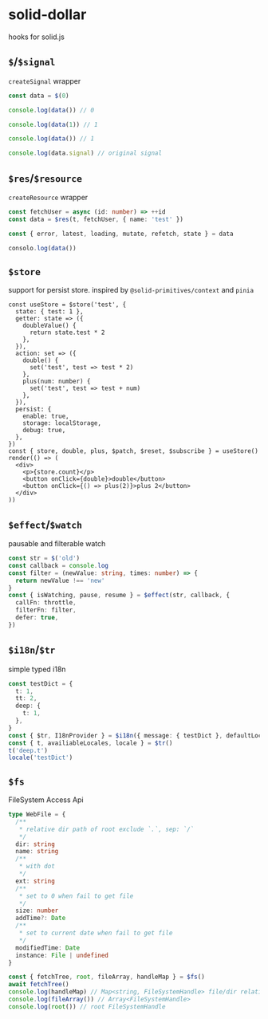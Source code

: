 # solid-dollar

hooks for solid.js

## `$`/`$signal`

`createSignal` wrapper

```ts
const data = $(0)

console.log(data()) // 0

console.log(data(1)) // 1

console.log(data()) // 1

console.log(data.signal) // original signal
```

## `$res`/`$resource`

`createResource` wrapper

```ts
const fetchUser = async (id: number) => ++id
const data = $res(t, fetchUser, { name: 'test' })

const { error, latest, loading, mutate, refetch, state } = data

consolo.log(data())
```

## `$store`

support for persist store. inspired by `@solid-primitives/context` and `pinia`

```tsx
const useStore = $store('test', {
  state: { test: 1 },
  getter: state => ({
    doubleValue() {
      return state.test * 2
    },
  }),
  action: set => ({
    double() {
      set('test', test => test * 2)
    },
    plus(num: number) {
      set('test', test => test + num)
    },
  }),
  persist: {
    enable: true,
    storage: localStorage,
    debug: true,
  },
})
const { store, double, plus, $patch, $reset, $subscribe } = useStore()
render(() => (
  <div>
    <p>{store.count}</p>
    <button onClick={double}>double</button>
    <button onClick={() => plus(2)}>plus 2</button>
  </div>
))
```

## `$effect`/`$watch`

pausable and filterable watch

```ts
const str = $('old')
const callback = console.log
const filter = (newValue: string, times: number) => {
  return newValue !== 'new'
}
const { isWatching, pause, resume } = $effect(str, callback, {
  callFn: throttle,
  filterFn: filter,
  defer: true,
})
```

## `$i18n`/`$tr`

simple typed i18n

```ts
const testDict = {
  t: 1,
  tt: 2,
  deep: {
    t: 1,
  },
}
const { $tr, I18nProvider } = $i18n({ message: { testDict }, defaultLocale: 'testDict' })
const { t, availiableLocales, locale } = $tr()
t('deep.t')
locale('testDict')
```

## `$fs`

FileSystem Access Api

```ts
type WebFile = {
  /**
   * relative dir path of root exclude `.`, sep: `/`
   */
  dir: string
  name: string
  /**
   * with dot
   */
  ext: string
  /**
   * set to 0 when fail to get file
   */
  size: number
  addTime?: Date
  /**
   * set to current date when fail to get file
   */
  modifiedTime: Date
  instance: File | undefined
}

const { fetchTree, root, fileArray, handleMap } = $fs()
await fetchTree()
console.log(handleMap) // Map<string, FileSystemHandle> file/dir relative path => handle
console.log(fileArray()) // Array<FileSystemHandle>
console.log(root()) // root FileSystemHandle
```